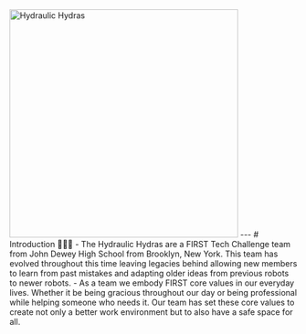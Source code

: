 <img width="400" alt="Hydraulic Hydras" src="https://github.com/Hydraulic-Hydras/.github/assets/122396861/2788baea-eab8-4caa-9e1e-55200672cecf">
---
# Introduction 💚💙🖤
- The Hydraulic Hydras are a FIRST Tech Challenge team from John Dewey High School from Brooklyn, New York. This team has evolved throughout this time leaving legacies behind allowing new members to learn from past mistakes and adapting older ideas from previous robots to newer robots. 
- As a team we embody FIRST core values in our everyday lives. Whether it be being gracious throughout our day or being professional while helping someone who needs it. Our team has set these core values to create not only a better work environment but to also have a safe space for all. 


